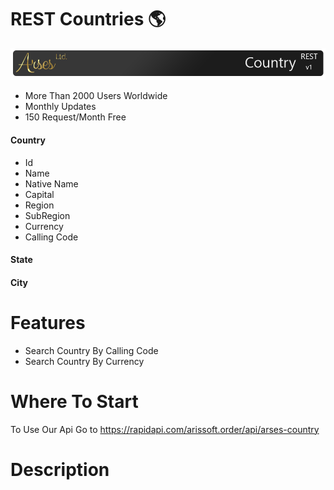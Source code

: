 # REST Countries 🌎
![Arses REST Country](https://github.com/ArsesCo/RESTCountries/blob/master/statics/rm_header.png)

 * More Than 2000 Users Worldwide
 * Monthly Updates
 * 150 Request/Month Free
 
 <h4>Country</h4>
 
 * Id
 * Name
 * Native Name
 * Capital
 * Region
 * SubRegion
 * Currency
 * Calling Code
 
 <h4>State</h4>
 
 <h4>City</h4>
 
# Features
 * Search Country By Calling Code
 * Search Country By Currency
 
 
# Where To Start
To Use Our Api Go to https://rapidapi.com/arissoft.order/api/arses-country

# Description

